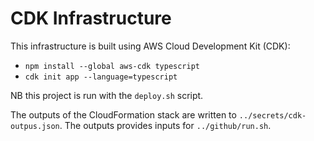 # CDK Infrastructure

This infrastructure is built using AWS Cloud Development Kit (CDK):

 * `npm install --global aws-cdk typescript`
 * `cdk init app --language=typescript`

NB this project is run with the `deploy.sh` script.

The outputs of the CloudFormation stack are written to `../secrets/cdk-outpus.json`. The outputs provides inputs for `../github/run.sh`.
